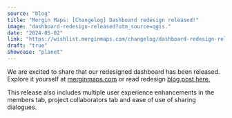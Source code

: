 ```yaml
---
source: "blog"
title: "Mergin Maps: [Changelog] Dashboard redesign released!"
image: "dashboard-redesign-released?utm_source=qgis."
date: "2024-05-02"
link: "https://wishlist.merginmaps.com/changelog/dashboard-redesign-released?utm_source=qgis"
draft: "true"
showcase: "planet"
---
```


<p>We are excited to share that our redesigned dashboard has been released. Explore it yourself at <a href="http://merginmaps.com" rel="noopener noreferrer nofollow" target="_blank">merginmaps.com</a> or read redesign <a href="https://merginmaps.com/blog/mergin-maps-app-is-getting-a-fresh-new-look" rel="noopener noreferrer nofollow" target="_blank">blog post here.</a></p><p></p><p>This release also includes multiple user experience enhancements in the members tab, project collaborators tab and ease of use of sharing dialogues.</p>

